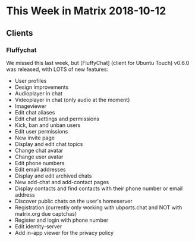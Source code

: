 # This Week in Matrix 2018-10-12

## Clients

### Fluffychat

We missed this last week, but [FluffyChat] (client for Ubuntu Touch) v0.6.0 was released, with LOTS of new features:

* User profiles
* Design improvements
* Audioplayer in chat
* Videoplayer in chat (only audio at the moment)
* Imageviewer
* Edit chat aliases
* Edit chat settings and permissions
* Kick, ban and unban users
* Edit user permissions
* New invite page
* Display and edit chat topics
* Change chat avatar
* Change user avatar
* Edit phone numbers
* Edit email addresses
* Display and edit archived chats
* New add-chat and add-contact pages
* Display contacts and find contacts with their phone number or email address
* Discover public chats on the user's homeserver
* Registration (currently only working with ubports.chat and NOT with matrix.org due captchas)
* Register and login with phone number
* Edit identity-server
* Add in-app viewer for the privacy policy